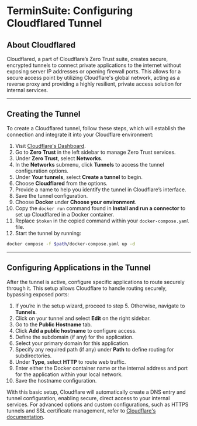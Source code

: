 # TerminSuite: Configuring Cloudflared Tunnel

## About Cloudflared
Cloudflared, a part of Cloudflare’s Zero Trust suite, creates secure, encrypted tunnels to connect private applications to the internet without exposing server IP addresses or opening firewall ports. This allows for a secure access point by utilizing Cloudflare's global network, acting as a reverse proxy and providing a highly resilient, private access solution for internal services. 

---

## Creating the Tunnel

To create a Cloudflared tunnel, follow these steps, which will establish the connection and integrate it into your Cloudflare environment:

1. Visit [Cloudflare's Dashboard](https://dash.cloudflare.com).
2. Go to **Zero Trust** in the left sidebar to manage Zero Trust services.
3. Under **Zero Trust**, select **Networks**.
4. In the **Networks** submenu, click **Tunnels** to access the tunnel configuration options.
5. Under **Your tunnels**, select **Create a tunnel** to begin.
6. Choose **Cloudflared** from the options.
7. Provide a name to help you identify the tunnel in Cloudflare’s interface.
8. Save the tunnel configuration.
9. Choose **Docker** under **Choose your environment**.
10. Copy the `docker run` command found in **Install and run a connector** to set up Cloudflared in a Docker container.
11. Replace `$token` in the copied command within your `docker-compose.yaml` file.
12. Start the tunnel by running:
   ```bash
   docker compose -f $path/docker-compose.yaml up -d
   ```

---

## Configuring Applications in the Tunnel

After the tunnel is active, configure specific applications to route securely through it. This setup allows Cloudflare to handle routing securely, bypassing exposed ports:

1. If you’re in the setup wizard, proceed to step 5. Otherwise, navigate to **Tunnels**.
2. Click on your tunnel and select **Edit** on the right sidebar.
3. Go to the **Public Hostname** tab.
4. Click **Add a public hostname** to configure access.
5. Define the subdomain (if any) for the application.
6. Select your primary domain for this application.
7. Specify any required path (if any) under **Path** to define routing for subdirectories.
8. Under **Type**, select **HTTP** to route web traffic.
9. Enter either the Docker container name or the internal address and port for the application within your local network.
10. Save the hostname configuration.

With this basic setup, Cloudflare will automatically create a DNS entry and tunnel configuration, enabling secure, direct access to your internal services. For advanced options and custom configurations, such as HTTPS tunnels and SSL certificate management, refer to [Cloudflare's documentation](https://developers.cloudflare.com/cloudflare-one/connections/connect-networks).
